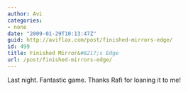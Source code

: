 ```yaml
---
author: Avi
categories:
- none
date: "2009-01-29T10:13:47Z"
guid: http://aviflax.com/post/finished-mirrors-edge/
id: 499
title: Finished Mirror&#8217;s Edge
url: /post/finished-mirrors-edge/
---
```

Last night. Fantastic game. Thanks Rafi for loaning it to me!
